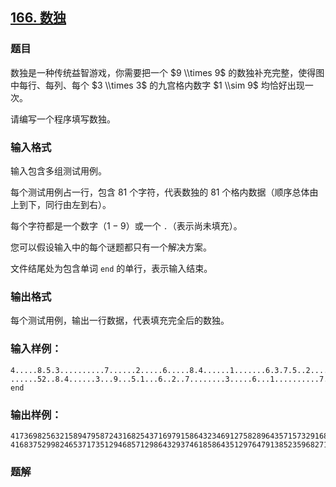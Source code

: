 ## [166\. 数独](https://www.acwing.com/problem/content/168/)

### 题目

数独是一种传统益智游戏，你需要把一个 $9 \\times 9$ 的数独补充完整，使得图中每行、每列、每个 $3 \\times 3$ 的九宫格内数字 $1 \\sim 9$ 均恰好出现一次。

请编写一个程序填写数独。

### 输入格式

输入包含多组测试用例。

每个测试用例占一行，包含 $81$ 个字符，代表数独的 $81$ 个格内数据（顺序总体由上到下，同行由左到右）。

每个字符都是一个数字（$1-9$）或一个 `.`（表示尚未填充）。

您可以假设输入中的每个谜题都只有一个解决方案。

文件结尾处为包含单词 `end` 的单行，表示输入结束。

### 输出格式

每个测试用例，输出一行数据，代表填充完全后的数独。

### 输入样例：

```
4.....8.5.3..........7......2.....6.....8.4......1.......6.3.7.5..2.....1.4......
......52..8.4......3...9...5.1...6..2..7........3.....6...1..........7.4.......3.
end
```

### 输出样例：

```
417369825632158947958724316825437169791586432346912758289643571573291684164875293
416837529982465371735129468571298643293746185864351297647913852359682714128574936
```

### 题解

